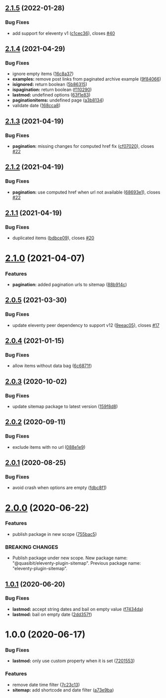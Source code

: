 ## [2.1.5](https://github.com/quasibit/eleventy-plugin-sitemap/compare/v2.1.4...v2.1.5) (2022-01-28)


### Bug Fixes

* add support for eleventy v1 ([c1cec36](https://github.com/quasibit/eleventy-plugin-sitemap/commit/c1cec3661cc83bc77abc6efd1da0c0828ba233d8)), closes [#40](https://github.com/quasibit/eleventy-plugin-sitemap/issues/40)

## [2.1.4](https://github.com/quasibit/eleventy-plugin-sitemap/compare/v2.1.3...v2.1.4) (2021-04-29)


### Bug Fixes

* ignore empty items ([16c8a37](https://github.com/quasibit/eleventy-plugin-sitemap/commit/16c8a37fec87a64a294460dba24b8ae70ff2b85b))
* **examples:** remove post links from paginated archive example ([9f84066](https://github.com/quasibit/eleventy-plugin-sitemap/commit/9f840662a93a37466b9a754022a49606dface986))
* **isignored:** return boolean ([5b86315](https://github.com/quasibit/eleventy-plugin-sitemap/commit/5b86315f725fcda6140145d0b6169dedefbd7f5c))
* **ispagination:** return boolean ([f110290](https://github.com/quasibit/eleventy-plugin-sitemap/commit/f110290cea4272da511dd6ba7c08aadc213123b8))
* **lastmod:** undefined options ([63f1e83](https://github.com/quasibit/eleventy-plugin-sitemap/commit/63f1e83b3020bc65787e453c7f68440ff38258ee))
* **paginationitems:** undefined page ([a3b8134](https://github.com/quasibit/eleventy-plugin-sitemap/commit/a3b8134d854dfdd3f0be84f314a5c5f7d2efc7b7))
* validate date ([168cca8](https://github.com/quasibit/eleventy-plugin-sitemap/commit/168cca81a3b917e1417043818c2f3a11ec3d6af4))

## [2.1.3](https://github.com/quasibit/eleventy-plugin-sitemap/compare/v2.1.2...v2.1.3) (2021-04-19)


### Bug Fixes

* **pagination:** missing changes for computed href fix ([cf07020](https://github.com/quasibit/eleventy-plugin-sitemap/commit/cf070204211880e27e1f012410bfa99093ac8acf)), closes [#22](https://github.com/quasibit/eleventy-plugin-sitemap/issues/22)

## [2.1.2](https://github.com/quasibit/eleventy-plugin-sitemap/compare/v2.1.1...v2.1.2) (2021-04-19)


### Bug Fixes

* **pagination:** use computed href when url not available ([68693e1](https://github.com/quasibit/eleventy-plugin-sitemap/commit/68693e185ad4e0a060fcdbacf2a9f65e9bae439a)), closes [#22](https://github.com/quasibit/eleventy-plugin-sitemap/issues/22)

## [2.1.1](https://github.com/quasibit/eleventy-plugin-sitemap/compare/v2.1.0...v2.1.1) (2021-04-19)


### Bug Fixes

* duplicated items ([bdbce09](https://github.com/quasibit/eleventy-plugin-sitemap/commit/bdbce09bd7dc297cff7cd4e49aaa9a70e5cf3a6e)), closes [#20](https://github.com/quasibit/eleventy-plugin-sitemap/issues/20)

# [2.1.0](https://github.com/quasibit/eleventy-plugin-sitemap/compare/v2.0.5...v2.1.0) (2021-04-07)


### Features

* **pagination:** added pagination urls to sitemap ([88b914c](https://github.com/quasibit/eleventy-plugin-sitemap/commit/88b914cd8d702271681956e52ebeb2bdfbdce0ee))

## [2.0.5](https://github.com/quasibit/eleventy-plugin-sitemap/compare/v2.0.4...v2.0.5) (2021-03-30)


### Bug Fixes

* update eleventy peer dependency to support v12 ([9eeac05](https://github.com/quasibit/eleventy-plugin-sitemap/commit/9eeac05561a1fc2ea0d7bd7e44f999ef541dcd0d)), closes [#17](https://github.com/quasibit/eleventy-plugin-sitemap/issues/17)

## [2.0.4](https://github.com/quasibit/eleventy-plugin-sitemap/compare/v2.0.3...v2.0.4) (2021-01-15)


### Bug Fixes

* allow items without data bag ([6c6871f](https://github.com/quasibit/eleventy-plugin-sitemap/commit/6c6871fb4f122aed36e5f22c0d06595501101083))

## [2.0.3](https://github.com/quasibit/eleventy-plugin-sitemap/compare/v2.0.2...v2.0.3) (2020-10-02)


### Bug Fixes

* update sitemap package to latest version ([159f8d8](https://github.com/quasibit/eleventy-plugin-sitemap/commit/159f8d838c7ff77dbcfc0a45e5cd858638062b7c))

## [2.0.2](https://github.com/quasibit/eleventy-plugin-sitemap/compare/v2.0.1...v2.0.2) (2020-09-11)


### Bug Fixes

* exclude items with no url ([088e1e9](https://github.com/quasibit/eleventy-plugin-sitemap/commit/088e1e9a53a2983300f6ad18a672409c31947f67))

## [2.0.1](https://github.com/quasibit/eleventy-plugin-sitemap/compare/v2.0.0...v2.0.1) (2020-08-25)


### Bug Fixes

* avoid crash when options are empty ([fdbc8f1](https://github.com/quasibit/eleventy-plugin-sitemap/commit/fdbc8f164cf5532e7b2484c563525b9a98ddaadf))

# [2.0.0](https://github.com/quasibit/eleventy-plugin-sitemap/compare/v1.0.1...v2.0.0) (2020-06-22)


### Features

* publish package in new scope ([755bac5](https://github.com/quasibit/eleventy-plugin-sitemap/commit/755bac56bd7ccca7fb2f2666ee84444caba4c0cf))


### BREAKING CHANGES

* Publish package under new scope. New package name: "@quasibit/eleventy-plugin-sitemap". Previous package name: "eleventy-plugin-sitemap".

## [1.0.1](https://github.com/quasibit/eleventy-plugin-sitemap/compare/v1.0.0...v1.0.1) (2020-06-20)


### Bug Fixes

* **lastmod:** accept string dates and bail on empty value ([f7434da](https://github.com/quasibit/eleventy-plugin-sitemap/commit/f7434dadb534e32728f8ab28d66b063948ab6dff))
* **lastmod:** bail on empty date ([2dd357f](https://github.com/quasibit/eleventy-plugin-sitemap/commit/2dd357f2d4b65b7bc87826dfb0182d5b6b1afbdc))

# 1.0.0 (2020-06-17)


### Bug Fixes

* **lastmod:** only use custom property when it is set ([7201553](https://github.com/quasibit/eleventy-plugin-sitemap/commit/7201553738df784cf77032d1038a1f451efa05e8))


### Features

* remove date time filter ([7c23c13](https://github.com/quasibit/eleventy-plugin-sitemap/commit/7c23c13b92cd22af2d2f555ac0e72afef37c4397))
* **sitemap:** add shortcode and date filter ([a73e9ba](https://github.com/quasibit/eleventy-plugin-sitemap/commit/a73e9bab68f189db9b0f853f45f41e462668b44b))
